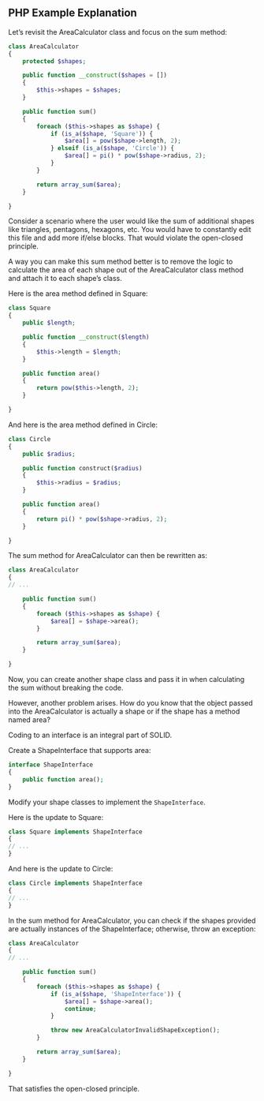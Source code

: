 ## PHP Example Explanation

Let’s revisit the AreaCalculator class and focus on the sum method:

```php
class AreaCalculator
{
    protected $shapes;

    public function __construct($shapes = [])
    {
        $this->shapes = $shapes;
    }

    public function sum()
    {
        foreach ($this->shapes as $shape) {
            if (is_a($shape, 'Square')) {
                $area[] = pow($shape->length, 2);
            } elseif (is_a($shape, 'Circle')) {
                $area[] = pi() * pow($shape->radius, 2);
            }
        }

        return array_sum($area);
    }

}
```

Consider a scenario where the user would like the sum of additional shapes like triangles, pentagons, hexagons, etc. You would have to constantly edit this file and add more if/else blocks. That would violate the open-closed principle.

A way you can make this sum method better is to remove the logic to calculate the area of each shape out of the AreaCalculator class method and attach it to each shape’s class.

Here is the area method defined in Square:

```php
class Square
{
    public $length;

    public function __construct($length)
    {
        $this->length = $length;
    }

    public function area()
    {
        return pow($this->length, 2);
    }

}
```

And here is the area method defined in Circle:

```php
class Circle
{
    public $radius;

    public function construct($radius)
    {
        $this->radius = $radius;
    }

    public function area()
    {
        return pi() * pow($shape->radius, 2);
    }

}
```

The sum method for AreaCalculator can then be rewritten as:

```php
class AreaCalculator
{
// ...

    public function sum()
    {
        foreach ($this->shapes as $shape) {
            $area[] = $shape->area();
        }

        return array_sum($area);
    }

}
```

Now, you can create another shape class and pass it in when calculating the sum without breaking the code.

However, another problem arises. How do you know that the object passed into the AreaCalculator is actually a shape or if the shape has a method named area?

Coding to an interface is an integral part of SOLID.

Create a ShapeInterface that supports area:

```php
interface ShapeInterface
{
    public function area();
}
```

Modify your shape classes to implement the `ShapeInterface`.

Here is the update to Square:

```php
class Square implements ShapeInterface
{
// ...
}
```

And here is the update to Circle:

```php
class Circle implements ShapeInterface
{
// ...
}
```

In the sum method for AreaCalculator, you can check if the shapes provided are actually instances of the ShapeInterface; otherwise, throw an exception:

```php
class AreaCalculator
{
// ...

    public function sum()
    {
        foreach ($this->shapes as $shape) {
            if (is_a($shape, 'ShapeInterface')) {
                $area[] = $shape->area();
                continue;
            }

            throw new AreaCalculatorInvalidShapeException();
        }

        return array_sum($area);
    }

}
```

That satisfies the open-closed principle.
